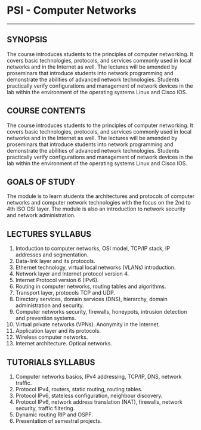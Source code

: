 # PSI - Computer Networks

***

## SYNOPSIS
The course introduces students to the principles of computer networking. It covers basic technologies, protocols, and services commonly used in local networks and in the Internet as well. The lectures will be amended by proseminars that introduce students into network programming and demonstrate the abilities of advanced network technologies. Students practically verify configurations and management of network devices in the lab within the environment of the operating systems Linux and Cisco IOS.

## COURSE CONTENTS
The course introduces students to the principles of computer networking. It covers basic technologies, protocols, and services commonly used in local networks and in the Internet as well. The lectures will be amended by proseminars that introduce students into network programming and demonstrate the abilities of advanced network technologies. Students practically verify configurations and management of network devices in the lab within the environment of the operating systems Linux and Cisco IOS.

## GOALS OF STUDY
The module is to learn students the architectures and protocols of computer networks and computer network technologies with the focus on the 2nd to 4th ISO OSI layer. The module is also an introduction to network security and network administration.

## LECTURES SYLLABUS
1. Intoduction to computer networks, OSI model, TCP/IP stack, IP addresses and segmentation.
2. Data-link layer and its protocols.
3. Ethernet technology, virtual local networks (VLANs) introduction.
4. Network layer and Internet protocol version 4.
5. Internet Protocol version 6 (IPv6).
6. Routing in computer networks, routing tables and algorithms.
7. Transport layer, protocols TCP and UDP.
8. Directory services, domain services (DNS), hierarchy, domain administration and security.
9. Computer networks security, firewalls, honeypots, intrusion detection and prevention systems.
10. Virtual private networks (VPNs). Anonymity in the Internet.
11. Application layer and its protocols.
12. Wireless computer networks.
13. Internet architecture. Optical networks.

## TUTORIALS SYLLABUS
1. Computer networks basics, IPv4 addressing, TCP/IP, DNS, network traffic.
2. Protocol IPv4, routers, static routing, routing tables.
3. Protocol IPv6, stateless configuration, neighbour discovery.
4. Protocol IPv6, network address translation (NAT), firewalls, network security, traffic filtering.
5. Dynamic routing RIP and OSPF.
6. Presentation of semestral projects.